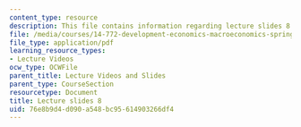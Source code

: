 ```yaml
---
content_type: resource
description: This file contains information regarding lecture slides 8.
file: /media/courses/14-772-development-economics-macroeconomics-spring-2013/76e8b9d4d090a548bc95614903266df4_MIT14_772S13_lecture8.pdf
file_type: application/pdf
learning_resource_types:
- Lecture Videos
ocw_type: OCWFile
parent_title: Lecture Videos and Slides
parent_type: CourseSection
resourcetype: Document
title: Lecture slides 8
uid: 76e8b9d4-d090-a548-bc95-614903266df4
---
```

